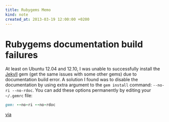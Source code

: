 ```yaml
---
title: Rubygems Memo
kind: note
created_at: 2013-03-19 12:00:00 +0200
---
```

# Rubygems documentation build failures
At least on Ubuntu 12.04 and 12.10, I was unable to successfully install the [Jekyll](http://jekyllrb.com/) gem (get the same issues with some other gems) due
to documentation build error.
A solution I found was to disable the documentation by using extra argument to the `gem install` command: `--no-ri --no-rdoc`.
You can add these options permanently by editing your `~/.gemrc` file:

``` ruby
gem: --no-ri --no-rdoc
```

[via](http://nathanhoad.net/how-to-stop-rubygems-automatically-installing-documentation)
